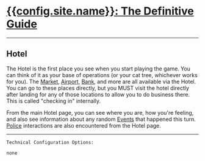 # [{{config.site.name}}: The Definitive Guide](/manual)

---

## Hotel
The Hotel is the first place you see when you start playing the game.  You can think of it as your base of operations (or your cat tree, whichever works for you).  The [Market](/manual/market), [Airport](/manual/airport), [Bank](/manual/bank), and more are all available via the Hotel.  You can go to these places directly, but you MUST visit the hotel directly after landing for any of those locations to allow you to do business there.  This is called "checking in" internally.

From the main Hotel page, you can see where you are, how you're feeling, and also see information about any random [Events](/manual/events) that happened this turn.  [Police](/manual/police) interactions are also encountered from the Hotel page.

---

```
Technical Configuration Options:

none
```
